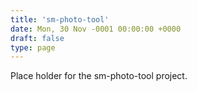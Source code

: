 ```yaml
---
title: 'sm-photo-tool'
date: Mon, 30 Nov -0001 00:00:00 +0000
draft: false
type: page
---
```


Place holder for the sm-photo-tool project.